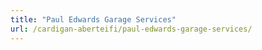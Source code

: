 ```yaml
---
title: "Paul Edwards Garage Services"
url: /cardigan-aberteifi/paul-edwards-garage-services/
---
```


